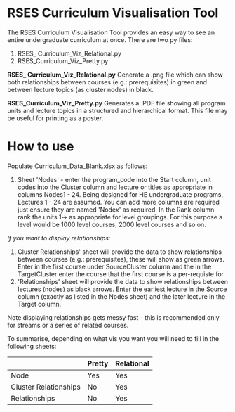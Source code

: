 # RSES Curriculum Visualisation Tool

The RSES Curriculum Visualisation Tool provides an easy way to see an entire undergraduate curriculum at once. There are two py files:

 1. RSES_ Curriculum_Viz_Relational.py 
 2. RSES_Curriculum_Viz_Pretty.py

**RSES_ Curriculum_Viz_Relational.py** 
Generate a .png file which can show both relationships between courses (e.g.: prerequisites) in green and between lecture topics (as cluster nodes) in black.

**RSES_Curriculum_Viz_Pretty.py**
Generates a .PDF file showing all program units and lecture topics in a structured and hierarchical format.  This file may be useful for printing as a poster.   

# How to use

Populate Curriculum_Data_Blank.xlsx as follows:
1. Sheet 'Nodes' - enter the program_code into the Start column, unit codes into the Cluster column and lecture or titles as appropriate in columns Nodes1 - 24.  Being designed for HE undergraduate programs, Lectures 1 - 24 are assumed.  You can add more columns are required just ensure they are named 'Node*x*' as required.  In the Rank column rank the units 1-> as appropriate for level groupings.  For this purpose a level would be 1000 level courses, 2000 level courses and so on.

*If you want to display relationships:*

 1. Cluster Relationships' sheet will provide the data to show relationships between courses (e.g.: prerequisites), these will show as green arrows.  Enter in the first course under SourceCluster column and the in the TargetCluster enter the course that the first course is a per-requiste for.
 2. 'Relationships' sheet will provide the data to show relationships between lectures (nodes) as black arrows.  Enter the earliest lecture in the Source column (exactly as listed in the Nodes sheet) and the later lecture in the Target column.

Note displaying relationships gets messy fast - this is recommended only for streams or a series of related courses.

To summarise, depending on what vis you want you will need to fill in the following sheets:

|                |Pretty                       |Relational                         |
|----------------|-------------------------------|-----------------------------|
|Node|Yes          |Yes           |
|Cluster Relationships         |No           |Yes           |
|Relationships         |No|Yes|


